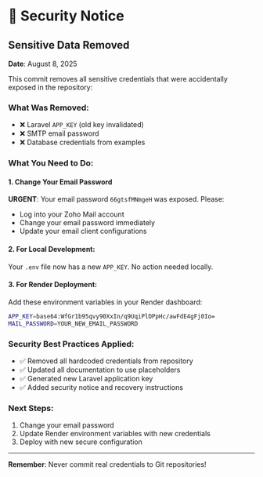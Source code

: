 # 🔐 Security Notice

## Sensitive Data Removed

**Date**: August 8, 2025

This commit removes all sensitive credentials that were accidentally exposed in the repository:

### What Was Removed:
- ❌ Laravel `APP_KEY` (old key invalidated)
- ❌ SMTP email password
- ❌ Database credentials from examples

### What You Need to Do:

#### 1. Change Your Email Password
**URGENT**: Your email password `66gtsfMNmgeH` was exposed. Please:
- Log into your Zoho Mail account
- Change your email password immediately
- Update your email client configurations

#### 2. For Local Development:
Your `.env` file now has a new `APP_KEY`. No action needed locally.

#### 3. For Render Deployment:
Add these environment variables in your Render dashboard:

```bash
APP_KEY=base64:WfGr1b95qvy90XxIn/q9UqiPlDPpHc/awFdE4gFj0Io=
MAIL_PASSWORD=YOUR_NEW_EMAIL_PASSWORD
```

### Security Best Practices Applied:
- ✅ Removed all hardcoded credentials from repository
- ✅ Updated all documentation to use placeholders
- ✅ Generated new Laravel application key
- ✅ Added security notice and recovery instructions

### Next Steps:
1. Change your email password
2. Update Render environment variables with new credentials
3. Deploy with new secure configuration

---
**Remember**: Never commit real credentials to Git repositories!
